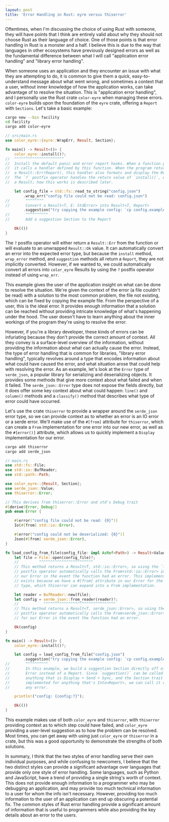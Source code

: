 ```yaml
---
layout: post
title: 'Error Handling in Rust: eyre versus thiserror'
---
```


Oftentimes, when I'm discussing the choice of using Rust with someone, they
will have points that I think are entirely valid about why they should not
choose Rust as their language of choice. One of those points is that error
handling in Rust is a monster and a half. I believe this is due to the way that
languages in other ecosystems have previously designed errors as well as the
fundamental difference between what I will call "application error handling"
and "library error handling".

When someone uses an application and they encounter an issue with what they are
attempting to do, it is common to give them a quick, easy-to-understand message
about what went wrong, and sometimes a context that a user, without inner
knowledge of how the application works, can take advantage of to resolve the
situation. This is "application error handling", and I personally use the Rust
crate `color-eyre` when managing these errors. `color-eyre` builds upon the
foundation of the `eyre` crate, offering a `Report` with `Sections`. Let's take
a basic example:

```sh
cargo new --bin facility
cd facility
cargo add color-eyre
```

```rust
// src/main.rs
use color_eyre::{eyre::WrapErr, Result, Section};

fn main() -> Result<()> {
    color_eyre::install()?;
//  ^^^^^^^^^^^^^^^^^^^^^^
//  Install the default panic and error report hooks. When a function panics,
//  it calls a handler defined by this function. When the program returns with
//  a Result::Err(Report), this handler also formats and display the Report.
//  The `?` postfix operator handles the return value of `install()`, which is
//  a Result; how this works is described later.

    let config_file = std::fs::read_to_string("config.json")
        .wrap_err("config file could not be read: config.json")
//       ^^^^^^^^
//       Convert a Result<T, E: StdError> into Result<T, Report>
        .suggestion("try copying the example config: `cp config.example.json config.json`")?;
//       ^^^^^^^^^^
//       Add a suggestion Section to the Report

    Ok(())
}
```

The `?` postfix operator will either return a `Result::Err` from the function
or will evaluate to an unwrapped `Result::Ok` value. It can automatically
convert an error into the expected error type, but because the `install`
method, `wrap_error` method, and `suggestion` methods all return a `Report`,
they are not implicitly converted. However, if we wanted to, we could
automatically convert all errors into `color_eyre` Results by using the `?`
postfix operator instead of using `wrap_err`.

This example gives the user of the application insight on what can be done to
resolve the situation. We're given the context of the error (a file couldn't be
read) with a solution to the most common problem, the file not existing, which
can be fixed by copying the example file. From the perspective of a user, this
is the ideal error. It provides enough information that a solution can be 
reached without providing intricate knowledge of what's happening under the
hood. The user doesn't have to learn anything about the inner workings of the
program they're using to resolve the error.

However, if you're a library developer, these kinds of errors can be
infuriating because they don't provide the correct amount of context. All they
convey is a surface-level overview of the information, without providing the
information about what can actually cause the error. Instead, the type of error
handling that is common for libraries, "library error handling", typically
revolves around a type that encodes information about what could have caused
the error, and what situation arose that could help with resolving the error.
As an example, let's look at the `Error` type of `serde_json`, a popular
library for serializing and deserializing objects. It provides some methods
that give more context about what failed and when it failed. The
`serde_json::Error` type does not expose the fields directly, but it does offer
some key context about what could happen: `line()` and `column()` methods and a
`classify()` method that describes what type of error could have occurred.

Let's use the crate `thiserror` to provide a wrapper around the `serde_json`
error type, so we can provide context as to whether an error is an IO error or
a serde error. We'll make use of the `#[from]` attribute for `thiserror`, which
can create a `From` implementation for one error into our new error, as well as
the `#[error()]` attribute, which allows us to quickly implement a `Display`
implementation for our error.

```sh
cargo add thiserror
cargo add serde_json
```

```rust
// main.rs
use std::fs::File;
use std::io::BufReader;
use std::path::Path;

use color_eyre::{Result, Section};
use serde_json::Value;
use thiserror::Error;

// This derives from thiserror::Error and std's Debug trait
#[derive(Error, Debug)]
pub enum Error {

    #[error("config file could not be read: {0}")]
    Io(#[from] std::io::Error),

    #[error("config could not be deserialized: {0}")]
    Json(#[from] serde_json::Error),
}

fn load_config_from_file(config_file: impl AsRef<Path>) -> Result<Value, Error> {
    let file = File::open(config_file)?;
    //         ^^^^^^^^^^^^^^^^^^^^^^^^
    // This method returns a Result<T, std::io::Error>, so using the `?`
    // postfix operator automatically calls the From<std::io::Error> impl for
    // our Error in the event the function had an error. This implementation
    // exists because we have a #[from] attribute in our Error for the given
    // type, which thiserror can expand into a From implementation.

    let reader = BufReader::new(file);
    let config = serde_json::from_reader(reader)?;
    //           ^^^^^^^^^^^^^^^^^^^^^^^^^^^^^^^^
    // This method returns a Result<T, serde_json::Error>, so using the `?`
    // postfix operator automatically calls the From<serde_json::Error> impl
    // for our Error in the event the function had an error.

    Ok(config)
}

fn main() -> Result<()> {
    color_eyre::install()?;

    let config = load_config_from_file("config.json")
        .suggestion("try copying the example config: `cp config.example.json config.json`")?;
//       ^^^^^^^^^^
//       In this example, we build a suggestion Section directly off of an
//       Error instead of a Report. Since `suggestion()` can be called on
//       anything that is Display + Send + Sync, and the Section trait is
//       implemented for anything that's Into<Report>, we can call it on nearly
//       any error.

    println!("config: {config:?}");

    Ok(())
}
```

This example makes use of both `color_eyre` and `thiserror`, with `thiserror`
providing context as to which step could have failed, and `color_eyre`
providing a user-level suggestion as to how the problem can be resolved. Most
times, you can get away with using just `color_eyre` or `thiserror` in a crate,
but this was a good opportunity to demonstrate the strengths of both solutions.

In summary, I think that the two styles of error handling serve their own
individual purposes, and while confusing to newcomers, I believe that the two
distinct styles can provide a significant advantage over languages that provide
only one style of error handling. Some languages, such as Python and
JavaScript, have a trend of providing a single string's worth of context. This
does not provide enough information to a programmer who may be debugging an
application, and may provide too much technical information to a user for whom
the info isn't necessary. However, providing too much information to the user
of an application can end up obscuring a potential fix. The common styles of
Rust error handling provide a significant amount of information that is useful
to programmers while also providing the key details about an error to the
users.

